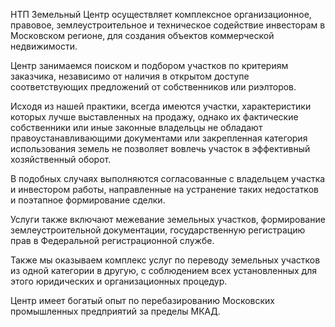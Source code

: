 НТП Земельный Центр осуществляет комплексное организационное, правовое, землеустроительное и техническое
содействие инвесторам в Московском регионе, для создания объектов коммерческой недвижимости.

Центр занимаемся поиском и подбором участков по критериям заказчика, независимо от наличия
в открытом доступе соответствующих предложений от собственников или риэлторов.

Исходя из нашей практики, всегда имеются участки, характеристики которых лучше выставленных на продажу,
однако их фактические собственники или иные законные владельцы не обладают правоустанавливающими
документами или закрепленная категория использования земель не позволяет вовлечь участок
в эффективный хозяйственный оборот.

В подобных случаях выполняются согласованные с владельцем участка и инвестором работы,
направленные на устранение таких недостатков и поэтапное формирование сделки.

Услуги также включают межевание земельных участков, формирование землеустроительной документации,
государственную регистрацию прав в Федеральной регистрационной службе.

Также мы оказываем комплекс услуг по переводу земельных участков из одной категории в другую,
с соблюдением всех установленных для этого юридических и организационных процедур.

Центр имеет богатый опыт по перебазированию Московских промышленных предприятий за пределы МКАД.
